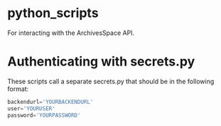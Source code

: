 # python_scripts
For interacting with the ArchivesSpace API.

# Authenticating with secrets.py
These scripts call a separate secrets.py that should be in the following format:

```secrets.py
backendurl='YOURBACKENDURL'
user='YOURUSER'
password='YOURPASSWORD'
```
